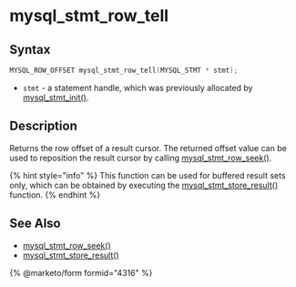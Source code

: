 # mysql\_stmt\_row\_tell

## Syntax

```c
MYSQL_ROW_OFFSET mysql_stmt_row_tell(MYSQL_STMT * stmt);
```

* `stmt` - a statement handle, which was previously allocated by [mysql\_stmt\_init()](mysql_stmt_init.md).

## Description

Returns the row offset of a result cursor. The returned offset value can be used to reposition the result cursor by calling [mysql\_stmt\_row\_seek()](mysql_stmt_row_seek.md).

{% hint style="info" %}
This function can be used for buffered result sets only, which can be obtained by executing the [mysql\_stmt\_store\_result()](mysql_stmt_store_result.md) function.
{% endhint %}

## See Also

* [mysql\_stmt\_row\_seek()](mysql_stmt_row_seek.md)
* [mysql\_stmt\_store\_result()](mysql_stmt_store_result.md)


{% @marketo/form formid="4316" %}
